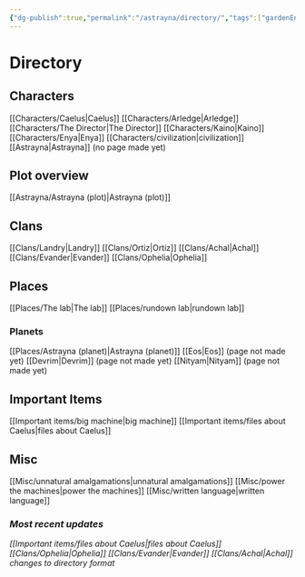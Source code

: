 ```yaml
---
{"dg-publish":true,"permalink":"/astrayna/directory/","tags":["gardenEntry"]}
---
```


# Directory
## Characters
[[Characters/Caelus\|Caelus]]
[[Characters/Arledge\|Arledge]]
[[Characters/The Director\|The Director]]
[[Characters/Kaino\|Kaino]]
[[Characters/Enya\|Enya]]
[[Characters/civilization\|civilization]]
[[Astrayna\|Astrayna]] (no page made yet)
## Plot overview
[[Astrayna/Astrayna (plot)\|Astrayna (plot)]]
## Clans
[[Clans/Landry\|Landry]]
[[Clans/Ortiz\|Ortiz]]
[[Clans/Achal\|Achal]]
[[Clans/Evander\|Evander]]
[[Clans/Ophelia\|Ophelia]]
## Places
[[Places/The lab\|The lab]]
[[Places/rundown lab\|rundown lab]]
### Planets
[[Places/Astrayna (planet)\|Astrayna (planet)]]
[[Eos\|Eos]] (page not made yet)
[[Devrim\|Devrim]] (page not made yet)
[[Nityam\|Nityam]] (page not made yet)
## Important Items
[[Important items/big machine\|big machine]]
[[Important items/files about Caelus\|files about Caelus]]
## Misc
[[Misc/unnatural amalgamations\|unnatural amalgamations]]
[[Misc/power the machines\|power the machines]]
[[Misc/written language\|written language]]

### *Most recent updates*
*[[Important items/files about Caelus\|files about Caelus]]*
*[[Clans/Ophelia\|Ophelia]]*
*[[Clans/Evander\|Evander]]*
*[[Clans/Achal\|Achal]]*
*changes to directory format*

